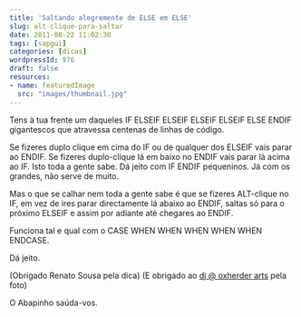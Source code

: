 ```yaml
---
title: 'Saltando alegremente de ELSE em ELSE'
slug: alt-clique-para-saltar
date: 2011-08-22 11:02:30
tags: [sapgui]
categories: [dicas]
wordpressId: 976
draft: false
resources:
- name: featuredImage
  src: "images/thumbnail.jpg"
---
```

Tens à tua frente um daqueles IF ELSEIF ELSEIF ELSEIF ELSEIF ELSE ENDIF gigantescos que atravessa centenas de linhas de código.

Se fizeres duplo clique em cima do IF ou de qualquer dos ELSEIF vais parar ao ENDIF. Se fizeres duplo-clique lá em baixo no ENDIF vais parar lá acima ao IF. Isto toda a gente sabe. Dá jeito com IF ENDIF pequeninos. Já com os grandes, não serve de muito.

Mas o que se calhar nem toda a gente sabe é que se fizeres ALT-clique no IF, em vez de ires parar directamente lá abaixo ao ENDIF, saltas só para o próximo ELSEIF e assim por adiante até chegares ao ENDIF.

Funciona tal e qual com o CASE WHEN WHEN WHEN WHEN WHEN ENDCASE.

Dá jeito.

(Obrigado Renato Sousa pela dica)
(E obrigado ao [dj @ oxherder arts][1] pela foto)

O Abapinho saúda-vos.

   [1]: http://www.flickr.com/photos/oxherder/4529142926/

